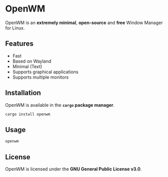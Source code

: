 # OpenWM

OpenWM is an **extremely minimal**, **open-source** and **free** Window Manager for Linux.

## Features

- Fast
- Based on Wayland
- Minimal (Text)
- Supports graphical applications
- Supports multiple monitors

## Installation

OpenWM is available in the **`cargo` package manager**.

```bash
cargo install openwm
```

## Usage

```bash
openwm
```

## License

OpenWM is licensed under the **GNU General Public License v3.0**.
